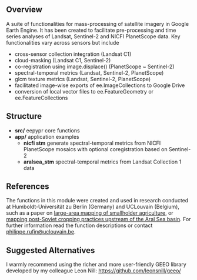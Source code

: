
## Overview 
A suite of functionalities for mass-processing of satellite imagery in Google Earth Engine. It has been created to facilitate pre-processing and time series analyses of Landsat, Sentinel-2 and NICFI PlanetScope data. 
Key functionalities vary across sensors but include

- cross-sensor collection integration (Landsat C1)
- cloud-masking (Landsat C1, Sentinel-2)
- co-registration using image.displace() (PlanetScope ~ Sentinel-2)
- spectral-temporal metrics (Landsat, Sentinel-2, PlanetScope)
- glcm texture metrics (Landsat, Sentinel-2, PlanetScope)
- facilitated image-wise exports of ee.ImageCollections to Google Drive
- conversion of local vector files to ee.FeatureGeometry or ee.FeatureCollections 

## Structure
- **src/** eepypr core functions
- **app/** application examples
    - **nicfi stm** generate spectral-temporal metrics from NICFI PlanetScope mosaics with optional coregistration based on Sentinel-2
    - **aralsea_stm** spectral-temporal metrics from Landsat Collection 1 data

## References 
The functions in this module were created and used in research conducted at Humboldt-Universität zu Berlin (Germany) and UCLouvain (Belgium), such as a paper on [large-area mapping of smallholder agriculture](https://doi.org/10.1016/j.jag.2022.102937), or [mapping post-Soviet cropping practices upstream of the Aral Sea basin](https://doi.org/10.1088/1748-9326/ac8daa). For further information read the function descriptions or contact philippe.rufin@uclouvain.be.

## Suggested Alternatives
I warmly recommend using the richer and more user-friendly GEEO library developed by my colleague Leon Nill: https://github.com/leonsnill/geeo/